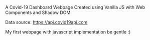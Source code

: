 A Covid-19 Dashboard Webpage
Created using Vanilla JS with Web Components and Shadow DOM

Data source: https://api.covid19api.com

My first webpage with javascript implementation
be gentle :)
